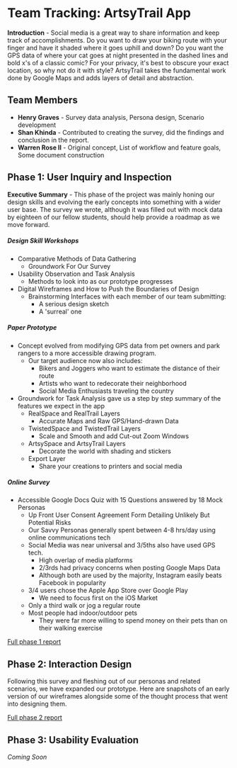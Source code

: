 # Team Tracking: ArtsyTrail App

**Introduction** - Social media is a great way to share information and keep track of accomplishments.  Do you want to draw your biking route with your finger and have it shaded where it goes uphill and down?  Do you want the GPS data of where your cat goes at night presented in the dashed lines and bold x's of a classic comic?  For your privacy, it's best to obscure your exact location, so why not do it with style?  ArtsyTrail takes the fundamental work done by Google Maps and adds layers of detail and abstraction.

## Team Members

* **Henry Graves** - Survey data analysis, Persona design, Scenario development 
* **Shan Khinda** - Contributed to creating the survey, did the findings and conclusion in the report.
* **Warren Rose II** - Original concept, List of workflow and feature goals, Some document construction

## Phase 1: User Inquiry and Inspection

**Executive Summary** - This phase of the project was mainly honing our design skills and evolving the early concepts into something with a wider user base.  The survey we wrote, although it was filled out with mock data by eighteen of our fellow students, should help provide a roadmap as we move forward.

##### Design Skill Workshops
* Comparative Methods of Data Gathering
     - Groundwork For Our Survey
* Usability Observation and Task Analysis
     - Methods to look into as our prototype progresses
* Digital Wireframes and How to Push the Boundaries of Design
     - Brainstorming Interfaces with each member of our team submitting:
       - A serious design sketch
       - A 'surreal' one

##### Paper Prototype
* Concept evolved from modifying GPS data from pet owners and park rangers to a more accessible drawing program.
     - Our target audience now also includes:
       - Bikers and Joggers who want to estimate the distance of their route
       - Artists who want to redecorate their neighborhood
       - Social Media Enthusiasts traveling the country
* Groundwork for Task Analysis gave us a step by step summary of the features we expect in the app
     - RealSpace and RealTrail Layers
       - Accurate Maps and Raw GPS/Hand-drawn Data
     - TwistedSpace and TwistedTrail Layers
       - Scale and Smooth and add Cut-out Zoom Windows
     - ArtsySpace and ArtsyTrail Layers
       - Decorate the world with shading and stickers
     - Export Layer
       - Share your creations to printers and social media
     
##### Online Survey
* Accessible Google Docs Quiz with 15 Questions answered by 18 Mock Personas
     - Up Front User Consent Agreement Form Detailing Unlikely But Potential Risks
     - Our Savvy Personas generally spent between 4-8 hrs/day using online communications tech
     - Social Media was near universal and 3/5ths also have used GPS tech.
       - High overlap of media platforms
       - 2/3rds had privacy concerns when posting Google Maps Data
       - Although both are used by the majority, Instagram easily beats Facebook in popularity
     - 3/4 users chose the Apple App Store over Google Play
       - We need to focus first on the iOS Market
     - Only a third walk or jog a regular route
     - Most people had indoor/outdoor pets
       - They were far more willing to spend money on their pets than on their walking exercise
       
[Full phase 1 report](phase1/)

## Phase 2: Interaction Design

Following this survey and fleshing out of our personas and related scenarios, we have expanded our prototype.  Here are snapshots of an early version of our wireframes alongside some of the thought process that went into designing them.

[Full phase 2 report](phase2/)

## Phase 3: Usability Evaluation

*Coming Soon*
